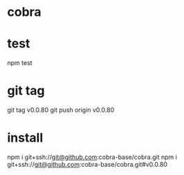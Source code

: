 # cobra

# test
npm test

# git tag
git tag v0.0.80
git push origin v0.0.80

# install
npm i git+ssh://git@github.com:cobra-base/cobra.git
npm i git+ssh://git@github.com:cobra-base/cobra.git#v0.0.80
